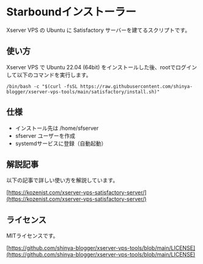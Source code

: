 # Starboundインストーラー

Xserver VPS の Ubuntu に Satisfactory サーバーを建てるスクリプトです。

## 使い方
Xserver VPS で Ubuntu 22.04 (64bit) をインストールした後、rootでログインして以下のコマンドを実行します。
```
/bin/bash -c "$(curl -fsSL https://raw.githubusercontent.com/shinya-blogger/xserver-vps-tools/main/satisfactory/install.sh)"
```


## 仕様

- インストール先は /home/sfserver
- sfserver ユーザーを作成
- systemdサービスに登録（自動起動）


## 解説記事

以下の記事で詳しい使い方を解説しています。

[https://kozenist.com/xserver-vps-satisfactory-server/](https://kozenist.com/xserver-vps-satisfactory-server/)


## ライセンス

MITライセンスです。

[https://github.com/shinya-blogger/xserver-vps-tools/blob/main/LICENSE](https://github.com/shinya-blogger/xserver-vps-tools/blob/main/LICENSE)